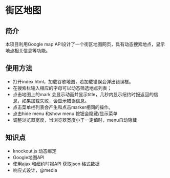 # 街区地图
## 简介
本项目利用Google map API设计了一个街区地图网页，具有动态搜索地点，显示地点相关信息等功能。
## 使用方法

- 打开index.html，加载谷歌地图，若加载错误会弹出错误框。
- 在搜索栏输入相应的字母可以动态筛选地点列表；
- 点击地图上的mark 会显示动画并显示title，几秒内显示纽约时报返回的信息，如果加载失败，会显示错误信息。
- 点击菜单栏列表会产生和点击marker相同的操作。
- 点击hide menu 和show menu 按钮会隐藏/显示菜单
- 调整浏览器宽度，当浏览器宽度小于一定值时，menu自动隐藏

## 知识点

- knockout.js 动态绑定
- Google地图API
- 使用ajax 和纽约时报API 获取json 格式数据
- 响应式设计，@media 